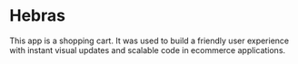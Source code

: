 # Hebras

This app is a shopping cart. It was used to build a friendly user experience with instant visual updates and scalable code in ecommerce applications.